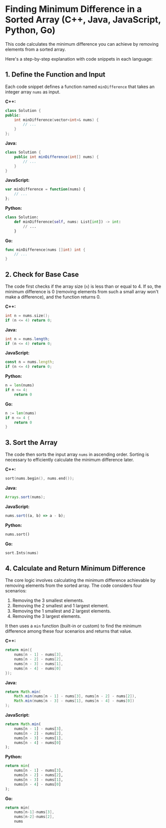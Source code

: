 # Finding Minimum Difference in a Sorted Array (C++, Java, JavaScript, Python, Go)

This code calculates the minimum difference you can achieve by removing elements from a sorted array.

Here's a step-by-step explanation with code snippets in each language:

## 1. Define the Function and Input

Each code snippet defines a function named `minDifference` that takes an integer array `nums` as input.

**C++:**

```c++
class Solution {
public:
    int minDifference(vector<int>& nums) {
        // ...
    }
};
```

**Java:**

```java
class Solution {
    public int minDifference(int[] nums) {
        // ...
    }
}
```

**JavaScript:**

```javascript
var minDifference = function(nums) {
    // ...
};
```

**Python:**

```python
class Solution:
    def minDifference(self, nums: List[int]) -> int:
        // ...
    }
```

**Go:**

```go
func minDifference(nums []int) int {
    // ...
}
```

## 2. Check for Base Case

The code first checks if the array size (`n`) is less than or equal to 4. If so, the minimum difference is 0 (removing elements from such a small array won't make a difference), and the function returns 0.

**C++:**

```c++
int n = nums.size();
if (n <= 4) return 0;
```

**Java:**

```java
int n = nums.length;
if (n <= 4) return 0;
```

**JavaScript:**

```javascript
const n = nums.length;
if (n <= 4) return 0;
```

**Python:**

```python
n = len(nums)
if n <= 4:
    return 0
```

**Go:**

```go
n := len(nums)
if n <= 4 {
    return 0
}
```

## 3. Sort the Array

The code then sorts the input array `nums` in ascending order. Sorting is necessary to efficiently calculate the minimum difference later.

**C++:**

```c++
sort(nums.begin(), nums.end());
```

**Java:**

```java
Arrays.sort(nums);
```

**JavaScript:**

```javascript
nums.sort((a, b) => a - b);
```

**Python:**

```python
nums.sort()
```

**Go:**

```go
sort.Ints(nums)
```

## 4. Calculate and Return Minimum Difference

The core logic involves calculating the minimum difference achievable by removing elements from the sorted array. The code considers four scenarios:

1. Removing the 3 smallest elements.
2. Removing the 2 smallest and 1 largest element.
3. Removing the 1 smallest and 2 largest elements.
4. Removing the 3 largest elements.

It then uses a `min` function (built-in or custom) to find the minimum difference among these four scenarios and returns that value.

**C++:**

```c++
return min({
    nums[n - 1] - nums[3],
    nums[n - 2] - nums[2],
    nums[n - 3] - nums[1],
    nums[n - 4] - nums[0]
});
```

**Java:**

```java
return Math.min(
    Math.min(nums[n - 1] - nums[3], nums[n - 2] - nums[2]),
    Math.min(nums[n - 3] - nums[1], nums[n - 4] - nums[0])
);
```

**JavaScript:**

```javascript
return Math.min(
    nums[n - 1] - nums[3],
    nums[n - 2] - nums[2],
    nums[n - 3] - nums[1],
    nums[n - 4] - nums[0]
);
```

**Python:**

```python
return min(
    nums[n - 1] - nums[3],
    nums[n - 2] - nums[2],
    nums[n - 3] - nums[1],
    nums[n - 4] - nums[0]
);
```

**Go:**

```go
return min(
    nums[n-1]-nums[3],
    nums[n-2]-nums[2],
    nums
